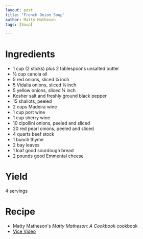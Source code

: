 ```yaml
---
layout: post
title: "French Onion Soup"
author: Matty Matheson
tags: [Soup]

---
```


# Ingredients

- 1 cup (2 sticks) plus 2 tablespoons unsalted butter
- ½ cup canola oil
- 5 red onions, sliced ¼ inch
- 5 Vidalia onions, sliced ¼ inch
- 5 yellow onions, sliced ¼ inch
- Kosher salt and freshly ground black pepper
- 15 shallots, peeled
- 2 cups Madeira wine
- 1 cup port wine
- 1 cup sherry wine
- 10 cipollini onions, peeled and sliced
- 20 red pearl onions, peeled and sliced
- 4 quarts beef stock
- 1 bunch thyme
- 2 bay leaves
- 1 loaf good sourdough bread
- 2 pounds good Emmental cheese

# Yield

4 servings

# Recipe

- Matty Matheson's _Matty Matheson: A Cookbook_ cookbook
- [Vice Video](https://video.vice.com/en_us/video/munchies-matty-matheson-french-onion-soup-six-types-onion/5bdc7132be40773c431ab7fe)
